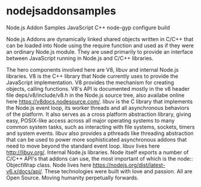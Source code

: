 # nodejsaddonsamples
Node.js Addon Samples JavaScript C++ node-gyp configure build

Node.js Addons are dynamically linked shared objects written in C/C++ that can be loaded into Node using the require function and used
as if they were an ordinary Node.js module. They are used primarily to provide an interface between JavaScript running in Node.js and 
C/C++ libraries.

The hero components involved here are V8, libuv and internal Node.js libraries.
V8 is the C++ library that Node currently uses to provide the JavaScript implementation. V8 provides the mechanism for creating objects,
calling functions. V8's API is documented mostly in the v8 header file deps/v8/include/v8.h in the Node.js source tree, also availabe
online here https://v8docs.nodesource.com/.
libuv is the C library that implements the Node.js event loop, its worker threads and all asynchronous behaviors of the platform. It also
serves as a cross platform abstraction library, giving easy, POSIX-like access across all major operating systems to many common system
tasks, such as interacting with file systems, sockets, timers and system events. libuv also provides a pthreads like threading abstraction
that can be used to power more sophisticated asynchronous addons that need to move beyond the standard event loop. libuv lives here
http://libuv.org/.
Internal Node.js libraries. Node itself exports a number of C/C++ API's that addons can use, the most important of which is the node::
ObjectWrap class. Node lives here https://nodejs.org/dist/latest-v6.x/docs/api/.
These technologies were built with love and passion. All are Open Source. Moving humanity perpetually forwards.

